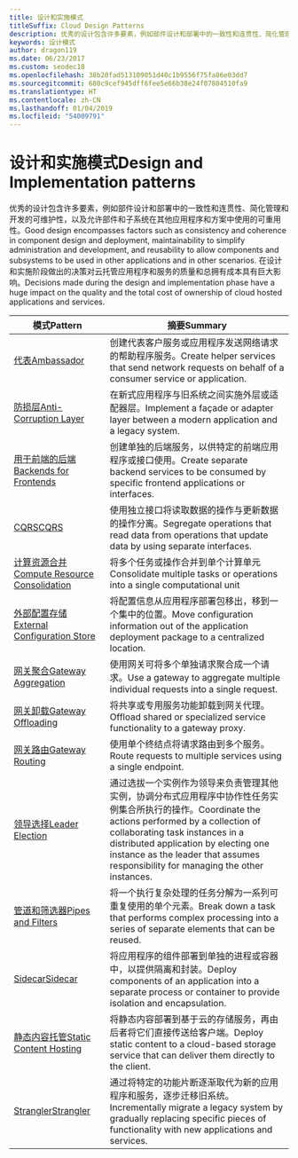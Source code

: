 ```yaml
---
title: 设计和实施模式
titleSuffix: Cloud Design Patterns
description: 优秀的设计包含许多要素，例如部件设计和部署中的一致性和连贯性、简化管理和开发的可维护性，以及允许部件和子系统在其他应用程序和方案中使用的可重用性。 在设计和实施阶段做出的决策对云托管应用程序和服务的质量和总拥有成本具有巨大影响。
keywords: 设计模式
author: dragon119
ms.date: 06/23/2017
ms.custom: seodec18
ms.openlocfilehash: 38b20fad513109051d40c1b9556f75fa86e03dd7
ms.sourcegitcommit: 680c9cef945dff6fee5e66b38e24f07804510fa9
ms.translationtype: HT
ms.contentlocale: zh-CN
ms.lasthandoff: 01/04/2019
ms.locfileid: "54009791"
---
```

# <a name="design-and-implementation-patterns"></a><span data-ttu-id="62496-105">设计和实施模式</span><span class="sxs-lookup"><span data-stu-id="62496-105">Design and Implementation patterns</span></span>

<span data-ttu-id="62496-106">优秀的设计包含许多要素，例如部件设计和部署中的一致性和连贯性、简化管理和开发的可维护性，以及允许部件和子系统在其他应用程序和方案中使用的可重用性。</span><span class="sxs-lookup"><span data-stu-id="62496-106">Good design encompasses factors such as consistency and coherence in component design and deployment, maintainability to simplify administration and development, and reusability to allow components and subsystems to be used in other applications and in other scenarios.</span></span> <span data-ttu-id="62496-107">在设计和实施阶段做出的决策对云托管应用程序和服务的质量和总拥有成本具有巨大影响。</span><span class="sxs-lookup"><span data-stu-id="62496-107">Decisions made during the design and implementation phase have a huge impact on the quality and the total cost of ownership of cloud hosted applications and services.</span></span>

|                                <span data-ttu-id="62496-108">模式</span><span class="sxs-lookup"><span data-stu-id="62496-108">Pattern</span></span>                                 |                                                                                                      <span data-ttu-id="62496-109">摘要</span><span class="sxs-lookup"><span data-stu-id="62496-109">Summary</span></span>                                                                                                       |
|------------------------------------------------------------------------|--------------------------------------------------------------------------------------------------------------------------------------------------------------------------------------------------------------------|
|                     [<span data-ttu-id="62496-110">代表</span><span class="sxs-lookup"><span data-stu-id="62496-110">Ambassador</span></span>](../ambassador.md)                     |                                                         <span data-ttu-id="62496-111">创建代表客户服务或应用程序发送网络请求的帮助程序服务。</span><span class="sxs-lookup"><span data-stu-id="62496-111">Create helper services that send network requests on behalf of a consumer service or application.</span></span>                                                          |
|          [<span data-ttu-id="62496-112">防损层</span><span class="sxs-lookup"><span data-stu-id="62496-112">Anti-Corruption Layer</span></span>](../anti-corruption-layer.md)          |                                                               <span data-ttu-id="62496-113">在新式应用程序与旧系统之间实施外层或适配器层。</span><span class="sxs-lookup"><span data-stu-id="62496-113">Implement a façade or adapter layer between a modern application and a legacy system.</span></span>                                                                |
|         [<span data-ttu-id="62496-114">用于前端的后端</span><span class="sxs-lookup"><span data-stu-id="62496-114">Backends for Frontends</span></span>](../backends-for-frontends.md)         |                                                          <span data-ttu-id="62496-115">创建单独的后端服务，以供特定的前端应用程序或接口使用。</span><span class="sxs-lookup"><span data-stu-id="62496-115">Create separate backend services to be consumed by specific frontend applications or interfaces.</span></span>                                                          |
|                           [<span data-ttu-id="62496-116">CQRS</span><span class="sxs-lookup"><span data-stu-id="62496-116">CQRS</span></span>](../cqrs.md)                           |                                                         <span data-ttu-id="62496-117">使用独立接口将读取数据的操作与更新数据的操作分离。</span><span class="sxs-lookup"><span data-stu-id="62496-117">Segregate operations that read data from operations that update data by using separate interfaces.</span></span>                                                         |
| [<span data-ttu-id="62496-118">计算资源合并</span><span class="sxs-lookup"><span data-stu-id="62496-118">Compute Resource Consolidation</span></span>](../compute-resource-consolidation.md) |                                                                     <span data-ttu-id="62496-119">将多个任务或操作合并到单个计算单元</span><span class="sxs-lookup"><span data-stu-id="62496-119">Consolidate multiple tasks or operations into a single computational unit</span></span>                                                                      |
|   [<span data-ttu-id="62496-120">外部配置存储</span><span class="sxs-lookup"><span data-stu-id="62496-120">External Configuration Store</span></span>](../external-configuration-store.md)   |                                                        <span data-ttu-id="62496-121">将配置信息从应用程序部署包移出，移到一个集中的位置。</span><span class="sxs-lookup"><span data-stu-id="62496-121">Move configuration information out of the application deployment package to a centralized location.</span></span>                                                         |
|            [<span data-ttu-id="62496-122">网关聚合</span><span class="sxs-lookup"><span data-stu-id="62496-122">Gateway Aggregation</span></span>](../gateway-aggregation.md)            |                                                                   <span data-ttu-id="62496-123">使用网关可将多个单独请求聚合成一个请求。</span><span class="sxs-lookup"><span data-stu-id="62496-123">Use a gateway to aggregate multiple individual requests into a single request.</span></span>                                                                   |
|             [<span data-ttu-id="62496-124">网关卸载</span><span class="sxs-lookup"><span data-stu-id="62496-124">Gateway Offloading</span></span>](../gateway-offloading.md)             |                                                                      <span data-ttu-id="62496-125">将共享或专用服务功能卸载到网关代理。</span><span class="sxs-lookup"><span data-stu-id="62496-125">Offload shared or specialized service functionality to a gateway proxy.</span></span>                                                                       |
|                [<span data-ttu-id="62496-126">网关路由</span><span class="sxs-lookup"><span data-stu-id="62496-126">Gateway Routing</span></span>](../gateway-routing.md)                |                                                                            <span data-ttu-id="62496-127">使用单个终结点将请求路由到多个服务。</span><span class="sxs-lookup"><span data-stu-id="62496-127">Route requests to multiple services using a single endpoint.</span></span>                                                                            |
|                [<span data-ttu-id="62496-128">领导选择</span><span class="sxs-lookup"><span data-stu-id="62496-128">Leader Election</span></span>](../leader-election.md)                | <span data-ttu-id="62496-129">通过选拔一个实例作为领导来负责管理其他实例，协调分布式应用程序中协作性任务实例集合所执行的操作。</span><span class="sxs-lookup"><span data-stu-id="62496-129">Coordinate the actions performed by a collection of collaborating task instances in a distributed application by electing one instance as the leader that assumes responsibility for managing the other instances.</span></span> |
|              [<span data-ttu-id="62496-130">管道和筛选器</span><span class="sxs-lookup"><span data-stu-id="62496-130">Pipes and Filters</span></span>](../pipes-and-filters.md)              |                                                     <span data-ttu-id="62496-131">将一个执行复杂处理的任务分解为一系列可重复使用的单个元素。</span><span class="sxs-lookup"><span data-stu-id="62496-131">Break down a task that performs complex processing into a series of separate elements that can be reused.</span></span>                                                      |
|                        [<span data-ttu-id="62496-132">Sidecar</span><span class="sxs-lookup"><span data-stu-id="62496-132">Sidecar</span></span>](../sidecar.md)                        |                                                  <span data-ttu-id="62496-133">将应用程序的组件部署到单独的进程或容器中，以提供隔离和封装。</span><span class="sxs-lookup"><span data-stu-id="62496-133">Deploy components of an application into a separate process or container to provide isolation and encapsulation.</span></span>                                                  |
|         [<span data-ttu-id="62496-134">静态内容托管</span><span class="sxs-lookup"><span data-stu-id="62496-134">Static Content Hosting</span></span>](../static-content-hosting.md)         |                                                        <span data-ttu-id="62496-135">将静态内容部署到基于云的存储服务，再由后者将它们直接传送给客户端。</span><span class="sxs-lookup"><span data-stu-id="62496-135">Deploy static content to a cloud-based storage service that can deliver them directly to the client.</span></span>                                                        |
|                      [<span data-ttu-id="62496-136">Strangler</span><span class="sxs-lookup"><span data-stu-id="62496-136">Strangler</span></span>](../strangler.md)                      |                                         <span data-ttu-id="62496-137">通过将特定的功能片断逐渐取代为新的应用程序和服务，逐步迁移旧系统。</span><span class="sxs-lookup"><span data-stu-id="62496-137">Incrementally migrate a legacy system by gradually replacing specific pieces of functionality with new applications and services.</span></span>                                          |
